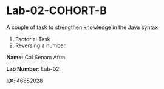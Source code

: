 # Lab-02-COHORT-B
A couple of task to strengthen knowledge in the Java syntax
1. Factorial Task
2. Reversing a number

**Name:** Cal Senam Afun

**Lab Number**: Lab-02

**ID:**: 46652028
